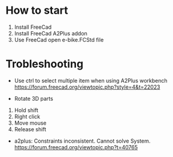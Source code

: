 # How to start
1. Install FreeCad
2. Install FreeCad A2Plus addon
3. Use FreeCad open e-bike.FCStd file

# Trobleshooting

- Use ctrl to select multiple item when using A2Plus workbench
https://forum.freecad.org/viewtopic.php?style=4&t=22023

- Rotate 3D parts
1. Hold shift
2. Right click
3. Move mouse
4. Release shift

- a2plus: Constraints inconsistent. Cannot solve System.
https://forum.freecad.org/viewtopic.php?t=40765
